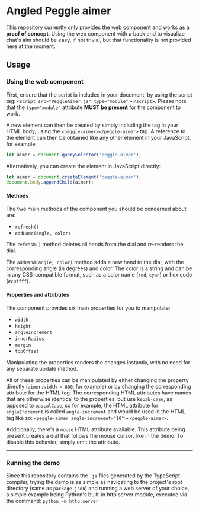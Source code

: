 # Angled Peggle aimer

This repository currently only provides the web component and works as a **proof
of concept**. Using the web component with a back end to visualize chat's aim
should be easy, if not trivial, but that functionality is not provided here at
the moment.

## Usage

### Using the web component

First, ensure that the script is included in your document, by using the script
tag: `<script src="PeggleAimer.js" type="module"></script>`. Please note that
the `type="module"` attribute **MUST be present** for the component to work.

A new element can then be created by simply including the tag in your HTML body,
using the `<peggle-aimer></peggle-aimer>` tag. A reference to the element can
then be obtained like any other element in your JavaScript, for example:

```javascript
let aimer = document.querySelector('peggle-aimer');
```

Alternatively, you can create the element in JavaScript directly:

```javascript
let aimer = document.createElement('peggle-aimer');
document.body.appendChild(aimer);
```

#### Methods

The two main methods of the component you should be concerned about are:

-   `refresh()`
-   `addHand(angle, color)`

The `refresh()` method deletes all hands from the dial and re-renders the dial.

The `addHand(angle, color)` method adds a new hand to the dial, with the
corresponding angle (in degrees) and color. The color is a string and can be in
any CSS-compatible format, such as a color name (`red`, `cyan`) or hex code
(`#c0ffff`).

#### Properties and attributes

The component provides six main properties for you to manipulate:

-   `width`
-   `height`
-   `angleIncrement`
-   `innerRadius`
-   `margin`
-   `topOffset`

Manipulating the properties renders the changes instantly, with no need for any
separate update method.

All of these properties can be manipulated by either changing the property
directly (`aimer.width = 800`, for example) or by changing the corresponding
attribute for the HTML tag. The corresponding HTML attributes have names that
are otherwise identical to the properties, but use `kebab-case`, as opposed to
`pascalCase`, so for example, the HTML attribute for `angleIncrement` is called
`angle-increment` and would be used in the HTML tag like so:
`<peggle-aimer angle-increment="10"></peggle-aimer>`.

Additionally, there's a `mouse` HTML attribute available. This attribute being
present creates a dial that follows the mouse cursor, like in the demo. To
disable this behavior, simply omit the attribute.

---

### Running the demo

Since this repository contains the `.js` files generated by the TypeScript
compiler, trying the demo is as simple as navigating to the project's root
directory (same as `package.json`) and running a web server of your choice, a
simple example being Python's built-in http server module, executed via the
command: `python -m http.server`
